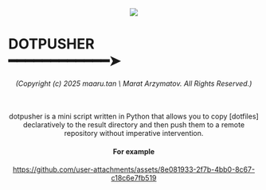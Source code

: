 <div align="center">
  <img src="https://github.com/user-attachments/assets/f340a733-1423-4095-84e9-99c6f8aa2f32" >
</div>

<div align="center">
  <h1 align="start">
    DOTPUSHER<br/>  ━━━━━━━━━━━━➤
  </h1>

  <p size="20px">
    <h6> (Copyright (c) 2025 maaru.tan \ Marat Arzymatov. All Rights Reserved.)</h6> <br>
    dotpusher is a mini script written in Python that allows you to copy
    [dotfiles] declaratively to the result directory and then push them to a
    remote repository without imperative intervention.
  </p>

#### **For example**

https://github.com/user-attachments/assets/8e081933-2f7b-4bb0-8c67-c18c6e7fb519

</div>
